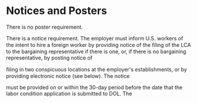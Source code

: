 # Notices and Posters

There is no poster requirement.

There is a notice requirement. The employer must inform U.S. workers of the intent to hire a foreign worker by providing notice of the ﬁling of the LCA to the bargaining representative if there is one, or, if there is no bargaining representative, by posting notice of

ﬁling in two conspicuous locations at the employer's establishments, or by providing electronic notice (see below). The notice

must be provided on or within the 30-day period before the date that the labor condition application is submitted to DOL. The